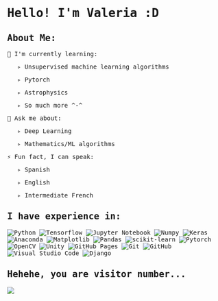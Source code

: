 <samp>
  <p style="text-align:center;"><strong><h1>Hello! I'm Valeria :D</h1></strong></p>
  <samp><h2>About Me:</h2></samp>
  <p>🌱 I'm currently learning:</p>
    <ul> ▹ Unsupervised machine learning algorithms</ul>
    <ul> ▹ Pytorch</ul>
    <ul> ▹ Astrophysics</ul>
    <ul> ▹ So much more ^-^ </ul>
  <p>🤔 Ask me about:</p>
    <ul> ▹ Deep Learning</ul>
    <ul> ▹ Mathematics/ML algorithms</ul>
  <p>⚡ Fun fact, I can speak:</p>
  <ul> ▹ Spanish</ul>
  <ul> ▹ English</ul>
  <ul> ▹ Intermediate French</ul>
  <samp><h2>I have experience in:</h2></samp>
  <img src="https://img.shields.io/badge/python-3670A0?style=for-the-badge&logo=python&logoColor=ffdd54" alt="Python"> <img src="https://img.shields.io/badge/TensorFlow-%23FF6F00.svg?style=for-the-badge&logo=TensorFlow&logoColor=white" alt="Tensorflow"> <img src="https://img.shields.io/badge/jupyter-%23FA0F00.svg?style=for-the-badge&logo=jupyter&logoColor=white" alt="Jupyter Notebook"> <img src="https://img.shields.io/badge/numpy-%23013243.svg?style=for-the-badge&logo=numpy&logoColor=white" alt="Numpy"> <img src="https://img.shields.io/badge/Keras-%23D00000.svg?style=for-the-badge&logo=Keras&logoColor=white" alt="Keras"> <img src="https://img.shields.io/badge/Anaconda-%2344A833.svg?style=for-the-badge&logo=anaconda&logoColor=white" alt="Anaconda"> <img src="https://img.shields.io/badge/Matplotlib-%23ffffff.svg?style=for-the-badge&logo=Matplotlib&logoColor=black" alt="Matplotlib"> <img src="https://img.shields.io/badge/pandas-%23150458.svg?style=for-the-badge&logo=pandas&logoColor=white" alt="Pandas"> <img src="https://img.shields.io/badge/scikit--learn-%23F7931E.svg?style=for-the-badge&logo=scikit-learn&logoColor=white" alt="scikit-learn"> <img src="https://img.shields.io/badge/PyTorch-%23EE4C2C.svg?style=for-the-badge&logo=PyTorch&logoColor=white" alt="Pytorch"> <img src="https://img.shields.io/badge/opencv-%23white.svg?style=for-the-badge&logo=opencv&logoColor=white" alt="OpenCV"> <img src="https://img.shields.io/badge/unity-%23000000.svg?style=for-the-badge&logo=unity&logoColor=white" alt="Unity"> <img src="https://img.shields.io/badge/github%20pages-121013?style=for-the-badge&logo=github&logoColor=white" alt="GitHub Pages"> <img src="https://img.shields.io/badge/git-%23F05033.svg?style=for-the-badge&logo=git&logoColor=white" alt="Git"> <img src="https://img.shields.io/badge/github-%23121011.svg?style=for-the-badge&logo=github&logoColor=white" alt="GitHub"> <img src="https://img.shields.io/badge/Visual%20Studio%20Code-0078d7.svg?style=for-the-badge&logo=visual-studio-code&logoColor=white" alt="Visual Studio Code"> <img src="https://img.shields.io/badge/django-%23092E20.svg?style=for-the-badge&logo=django&logoColor=white" alt="Django">
  <samp><h2>Hehehe, you are visitor number...</h2></samp>
  <img src="https://profile-counter.glitch.me/boulangerie0v0/count.svg"/>
</samp>
<!--
**boulangerie0v0/boulangerie0v0** is a ✨ _special_ ✨ repository because its `README.md` (this file) appears on your GitHub profile.

Here are some ideas to get you started:

- 🔭 I’m currently working on ...
- 🌱 I’m currently learning ...
- 👯 I’m looking to collaborate on ...
- 🤔 I’m looking for help with ...
- 💬 Ask me about ...
- 📫 How to reach me: ...
- 😄 Pronouns: ...
- ⚡ Fun fact: ...
-->
